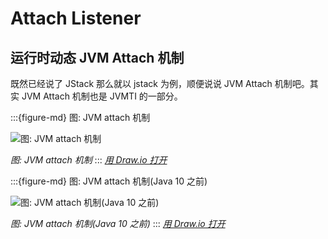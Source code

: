 # Attach Listener

## 运行时动态 JVM Attach 机制

既然已经说了 JStack 那么就以 jstack 为例，顺便说说 JVM Attach 机制吧。其实 JVM Attach 机制也是 JVMTI 的一部分。


:::{figure-md} 图: JVM attach 机制

<img src="/share/services/attachListener/jvm-attach.drawio.svg" alt="图: JVM attach 机制">

*图: JVM attach 机制*
:::
*[用 Draw.io 打开](https://app.diagrams.net/?ui=sketch#Uhttps%3A%2F%2Fjvm-insider.mygraphql.com%2Fzh-cn%2Flatest%2F_images%2Fjvm-attach.drawio.svg)*




:::{figure-md} 图: JVM attach 机制(Java 10 之前)

<img src="/share/services/attachListener/jvm-attach-before-java10.drawio.svg" alt="图: JVM attach 机制(Java 10 之前)">

*图: JVM attach 机制(Java 10 之前)*
:::
*[用 Draw.io 打开](https://app.diagrams.net/?ui=sketch#Uhttps%3A%2F%2Fjvm-insider.mygraphql.com%2Fzh-cn%2Flatest%2F_images%2Fjvm-attach-before-java10.drawio.svg)*